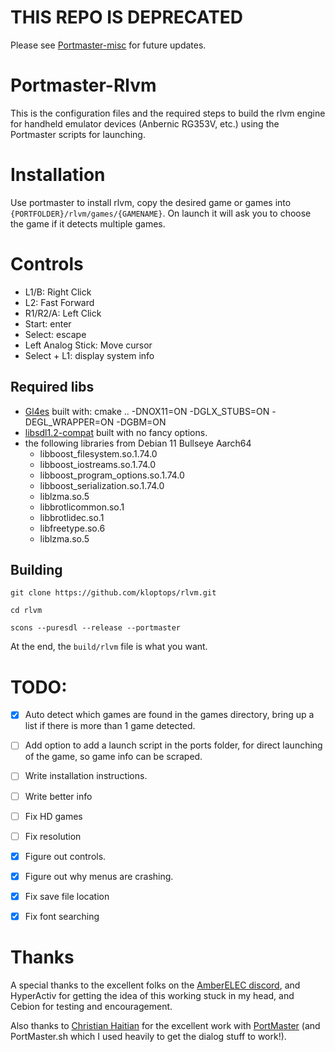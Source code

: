 # THIS REPO IS DEPRECATED

Please see [Portmaster-misc](https://github.com/kloptops/Portmaster-misc) for future updates.


# Portmaster-Rlvm

This is the configuration files and the required steps to build the rlvm engine for handheld emulator devices (Anbernic RG353V, etc.) using the Portmaster scripts for launching.


# Installation

Use portmaster to install rlvm, copy the desired game or games into `{PORTFOLDER}/rlvm/games/{GAMENAME}`. On launch it will ask you to choose the game if it detects multiple games.

# Controls

- L1/B: Right Click
- L2: Fast Forward
- R1/R2/A: Left Click
- Start: enter
- Select: escape
- Left Analog Stick: Move cursor
- Select + L1: display system info

## Required libs

- [Gl4es](https://github.com/ptitSeb/gl4es)
    built with: cmake .. -DNOX11=ON -DGLX_STUBS=ON -DEGL_WRAPPER=ON -DGBM=ON
- [libsdl1.2-compat](https://github.com/libsdl-org/sdl12-compat)
    built with no fancy options.
- the following libraries from Debian 11 Bullseye Aarch64
  - libboost_filesystem.so.1.74.0
  - libboost_iostreams.so.1.74.0
  - libboost_program_options.so.1.74.0
  - libboost_serialization.so.1.74.0
  - liblzma.so.5
  - libbrotlicommon.so.1
  - libbrotlidec.so.1
  - libfreetype.so.6
  - liblzma.so.5

## Building

    git clone https://github.com/kloptops/rlvm.git

    cd rlvm

    scons --puresdl --release --portmaster


At the end, the `build/rlvm` file is what you want.


# TODO:

- [x] Auto detect which games are found in the games directory, bring up a list if there is more than 1 game detected.
- [ ] Add option to add a launch script in the ports folder, for direct launching of the game, so game info can be scraped.
- [ ] Write installation instructions.
- [ ] Write better info
- [ ] Fix HD games
- [ ] Fix resolution 
- [x] Figure out controls.
- [x] Figure out why menus are crashing.
- [x] Fix save file location
- [x] Fix font searching


# Thanks

A special thanks to the excellent folks on the [AmberELEC discord](https://discord.com/invite/R9Er7hkRMe), and HyperActiv for getting the idea of this working stuck in my head, and Cebion for testing and encouragement.

Also thanks to [Christian Haitian](https://github.com/christianhaitian) for the excellent work with [PortMaster](https://github.com/christianhaitian/PortMaster) (and PortMaster.sh which I used heavily to get the dialog stuff to work!).
